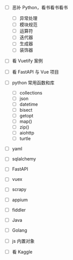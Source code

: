 - [ ] 恶补 Python，看书看书看书
    - [ ] 异常处理
    - [ ] 模块规范
    - [ ] 运算符
    - [ ] 迭代器
    - [ ] 生成器
    - [ ] 装饰器
- [ ] 看 Vuetify 案例
- [ ] 看 FastAPI 与 Vue 项目
- [ ] python 常用函数和库
    - [ ] collections
    - [ ] json
    - [ ] datetime
    - [ ] bisect
    - [ ] getopt
    - [ ] map()
    - [ ] zip()
    - [ ] aiohttp
    - [ ] turtle
- [ ] yaml
- [ ] sqlalchemy
- [ ] FastAPI
- [ ] vuex
- [ ] scrapy
- [ ] appium
- [ ] fiddler
- [ ] Java
- [ ] Golang
- [ ] js 内置对象
- [ ] 看 Kaggle

